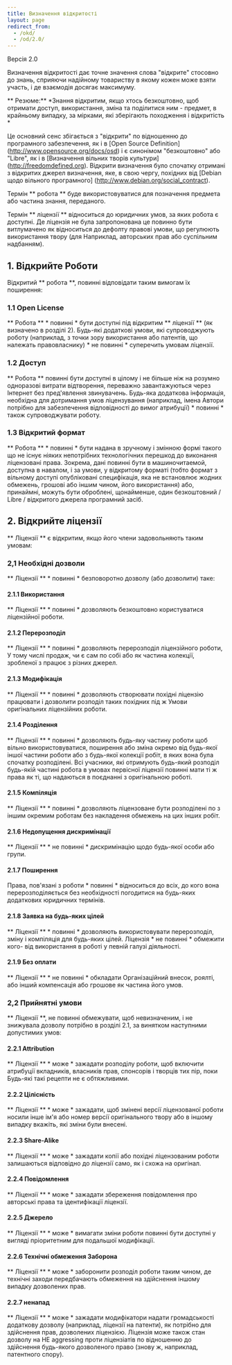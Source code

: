 ```yaml
---
title: Визначення відкритості
layout: page
redirect_from:
  - /okd/
  - /od/2.0/
---
```


Версія 2.0

Визначення відкритості дає точне значення слова "відкрите"
стоcовно до знань, сприяючи надійному товариству в якому кожен може взяти участь, і де взаємодія досягає максимуму.

** Резюме:** *Знання відкритим, якщо хтось безкоштовно, щоб отримати доступ, використання, зміна та поділитися ним - предмет, в крайньому випадку, за мірками, які зберігають походження і відкритість *

Це основний сенс збігається з "відкрити" по відношенню до програмного забезпечення, як і в [Open Source Definition] (http://www.opensource.org/docs/osd) і є синонімом "безкоштовно" або "Libre", як і в [Визначення вільних творів культури] (http://freedomdefined.org). Відкрити визначення було спочатку отримані з відкритих джерел визначення, яке, в свою чергу, похідних від [Debian щодо вільного програмного] (http://www.debian.org/social_contract).

Термін ** робота ** буде використовуватися для позначення предмета або частина знання, переданого.

Термін ** ліцензії ** відноситься до юридичних умов, за яких робота є
доступні. Де ліцензія не була запропонована це повинно бути витлумачено
як відноситься до дефолту правові умови, що регулюють використання твору (для
Наприклад, авторських прав або суспільним надбанням).

## 1. Відкрийте Роботи

Відкритий ** робота **, повинні відповідати таким вимогам їх поширення:

### 1.1 Open License

** Робота ** * повинні * бути доступні під відкритим ** ліцензії ** (як визначено в розділі 2).
Будь-які додаткові умови, які супроводжують роботу (наприклад, з точки зору використання або патентів, що належать правовласнику) * не повинні *
суперечить умовам ліцензії.

### 1.2 Доступ

** Робота ** повинні бути доступні в цілому і не більше ніж на розумно
одноразові витрати відтворення, переважно завантажуються через Інтернет без пред'явлення звинувачень.
Будь-яка додаткова інформація, необхідна для дотримання умов ліцензування (наприклад, імена
Автори потрібно для забезпечення відповідності до вимог атрибуції) * повинні * також
супроводжувати роботу.

### 1.3 Відкритий формат

** Робота ** * повинні * бути надана в зручному і змінною формі такого
що не існує ніяких непотрібних технологічних перешкод до виконання
ліцензовані права. Зокрема, дані повинні бути в машиночитаемой, доступна в
навалом, і за умови, у відкритому форматі (тобто формат з вільному доступі
опубліковані специфікація, яка не встановлює жодних обмежень, грошові або іншим чином,
його використання) або, принаймні, можуть бути оброблені, щонайменше, один безкоштовний / Libre / відкритого джерела
програмний засіб.


## 2. Відкрийте ліцензії

** Ліцензії ** є відкритим, якщо його члени задовольняють таким умовам:

### 2,1 Необхідні дозволи

** Ліцензії ** * повинні * безповоротно дозволу (або дозволити) таке:

#### 2.1.1 Використання

** Ліцензії ** * повинні * дозволяють безкоштовно користуватися ліцензійної роботи.

#### 2.1.2 Перерозподіл

** Ліцензії ** * повинні * дозволяють перерозподіл ліцензійного роботи,
У тому числі продаж, чи є сам по собі або як частина колекції, зробленої з
працює з різних джерел.

#### 2.1.3 Модифікація

** Ліцензії ** * повинні * дозволяють створювати похідні ліцензію
працювати і дозволити розподіл таких похідних під ж
Умови оригінальних ліцензійних роботи.

#### 2.1.4 Розділення

** Ліцензії ** * повинні * дозволяють будь-яку частину роботи
щоб вільно використовуватися, поширення або зміна окремо від будь-якої іншої частини
роботи або з будь-якої колекції робіт, в яких вона була спочатку
розподілені. Всі учасники, які отримують будь-який розподіл будь-якій частині
робота в умовах первісної ліцензії повинні мати ті ж права
як ті, що надаються в поєднанні з оригінальною роботі.

#### 2.1.5 Компіляція

** Ліцензії ** * повинні * дозволяють ліцензоване бути розподілені по
з іншим окремим роботам без накладення обмежень на цих інших робіт.

#### 2.1.6 Недопущення дискримінації

** Ліцензії ** * не повинні * дискримінацію щодо будь-якої особи або групи.

#### 2.1.7 Поширення

Права, пов'язані з роботи * повинні * відноситься до всіх, до кого вона перерозподіляється
без необхідності погодитися на будь-яких додаткових юридичних термінів.

#### 2.1.8 Заявка на будь-яких цілей

** Ліцензії ** * повинні * дозволяють використовувати перерозподіл, зміну і
компіляція для будь-яких цілей. Ліцензія * не повинні * обмежити кого-
від використання в роботі у певній галузі діяльності.

#### 2.1.9 Без оплати

** Ліцензії ** * не повинні * обкладати Організаційний внесок, роялті, або інший
компенсація або грошове як частина його умов.

### 2,2 Прийнятні умови

** Ліцензії **, не повинні обмежувати, щоб невизначеним, і не знижувала дозволу
потрібно в розділі 2.1, за винятком наступними допустимих умов:

#### 2.2.1 Attribution

** Ліцензії ** * може * зажадати розподілу роботи, щоб включити атрибуції
вкладників, власників прав, спонсорів і творців тих пір, поки
Будь-які такі рецепти не є обтяжливими.

#### 2.2.2 Цілісність

** Ліцензії ** * може * зажадати, щоб змінені версії ліцензованої роботи
носили інше ім'я або номер версії оригінального твору або
в іншому випадку вкажіть, які зміни були внесені.

#### 2.2.3 Share-Alike

** Ліцензії ** * може * зажадати копії або похідні ліцензованим роботи залишаються
відповідно до ліцензії само, як і схожа на оригінал.

#### 2.2.4 Повідомлення

** Ліцензії ** * може * зажадати збереження повідомлення про авторські права та ідентифікації ліцензії.

#### 2.2.5 Джерело

** Ліцензії ** * може * вимагати зміни роботи повинні бути доступні у вигляді пріоритетним для подальшої модифікації.

#### 2.2.6 Технічні обмеження Заборона

** Ліцензії ** * може * заборонити розподіл роботи таким чином, де технічні заходи передбачають обмеження на здійснення іншому випадку дозволених прав.

#### 2.2.7 ненапад

** Ліцензії ** * може * зажадати модифікатори надати громадськості додаткову дозволу (наприклад, ліцензії на патенти), як потрібно для здійснення прав, дозволених ліцензією. Ліцензія може також стан дозволу на НЕ aggressing проти ліцензіатів по відношенню до здійснення будь-якого дозволеного право (знову ж, наприклад, патентного спору).
